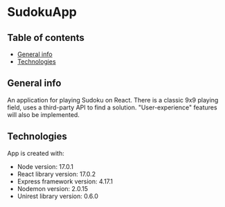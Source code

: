 # SudokuApp
## Table of contents
* [General info](#general-info)
* [Technologies](#technologies)

## General info
An application for playing Sudoku on React. There is a classic 9x9 playing field, uses a third-party API to find a solution. "User-experience" features will also be implemented.

## Technologies
App is created with:
* Node version: 17.0.1
* React library version: 17.0.2
* Express framework version: 4.17.1
* Nodemon version: 2.0.15
* Unirest library version: 0.6.0